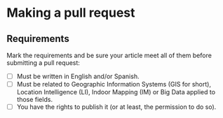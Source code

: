 # Making a pull request

## Requirements
Mark the requirements and be sure your article meet all of them before
submitting a pull request:
- [ ] Must be written in English and/or Spanish.
- [ ] Must be related to Geographic Information Systems (GIS for short),
Location Intelligence (LI), Indoor Mapping (IM) or Big Data applied to those
fields.
- [ ] You have the rights to publish it (or at least, the permission to do so).
